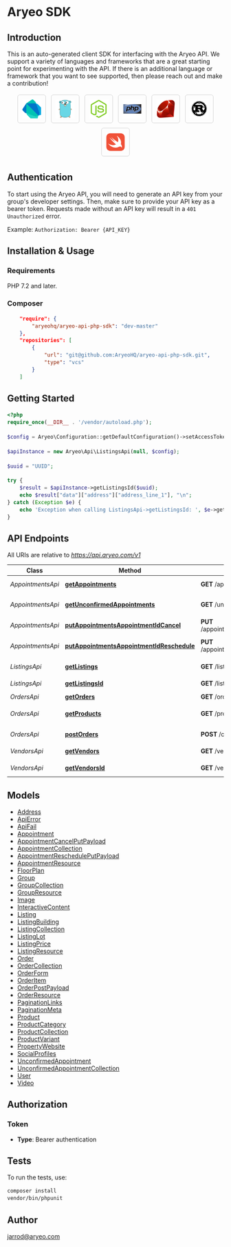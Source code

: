 # Aryeo SDK

## Introduction

This is an auto-generated client SDK for interfacing with the Aryeo API. We support a variety of languages and frameworks that are a great starting point for experimenting with the API. If there is an additional language or framework that you want to see supported, then please reach out and make a contribution!

<p align="center"> <a href="https://github.com/AryeoHQ/aryeo-api-dart-sdk"><img src="https://raw.githubusercontent.com/AryeoHQ/aryeo-api-docs/master/public/images/dart.svg" alt="Dart" width="44" style="padding:10px;border: 1px solid #d3d3d3;border-radius: 5px;margin:4px;"/></a> <a href="https://github.com/AryeoHQ/aryeo-api-go-sdk"><img src="https://raw.githubusercontent.com/AryeoHQ/aryeo-api-docs/master/public/images/go.svg" alt="Go" width="44" style="padding:10px;border: 1px solid #d3d3d3;border-radius: 5px;margin:4px;"/></a> <a href="https://github.com/AryeoHQ/aryeo-api-js-sdk"><img src="https://raw.githubusercontent.com/AryeoHQ/aryeo-api-docs/master/public/images/js.svg" alt="Node JS" width="44" style="padding:10px;border: 1px solid #d3d3d3;border-radius: 5px;margin:4px;"/></a> <a href="https://github.com/AryeoHQ/aryeo-api-php-sdk"><img src="https://raw.githubusercontent.com/AryeoHQ/aryeo-api-docs/master/public/images/php.svg" alt="PHP" width="44" style="padding:10px;border: 1px solid #d3d3d3;border-radius: 5px;margin:4px;"/></a> <a href="https://github.com/AryeoHQ/aryeo-api-ruby-sdk"><img src="https://raw.githubusercontent.com/AryeoHQ/aryeo-api-docs/master/public/images/ruby.svg" alt="Ruby" width="44" style="padding:10px;border: 1px solid #d3d3d3;border-radius: 5px;margin:4px;"/></a> <a href="https://github.com/AryeoHQ/aryeo-api-rust-sdk"><img src="https://raw.githubusercontent.com/AryeoHQ/aryeo-api-docs/master/public/images/rust.svg" alt="Rust" width="44" style="padding:10px;border: 1px solid #d3d3d3;border-radius: 5px;margin:4px;"/></a> <a href="https://github.com/AryeoHQ/aryeo-api-swift-sdk"><img src="https://raw.githubusercontent.com/AryeoHQ/aryeo-api-docs/master/public/images/swift.svg" alt="Swift" width="44" style="padding:10px;border: 1px solid #d3d3d3;border-radius: 5px;margin:4px;"/></a> </p>

## Authentication

To start using the Aryeo API, you will need to generate an API key from your group's developer settings. Then, make sure to provide your API key as a bearer token. Requests made without an API key will result in a `401 Unauthorized` error.

Example: `Authorization: Bearer {API_KEY}`

## Installation & Usage

### Requirements

PHP 7.2 and later.

### Composer

```json
    "require": {
        "aryeohq/aryeo-api-php-sdk": "dev-master"
    },
    "repositories": [
        {
            "url": "git@github.com:AryeoHQ/aryeo-api-php-sdk.git",
            "type": "vcs"
        }
    ]
```

## Getting Started

```php
<?php
require_once(__DIR__ . '/vendor/autoload.php');

$config = Aryeo\Configuration::getDefaultConfiguration()->setAccessToken('API_KEY');

$apiInstance = new Aryeo\Api\ListingsApi(null, $config);

$uuid = "UUID";

try {
    $result = $apiInstance->getListingsId($uuid);
    echo $result["data"]["address"]["address_line_1"], "\n";
} catch (Exception $e) {
    echo 'Exception when calling ListingsApi->getListingsId: ', $e->getMessage(), PHP_EOL;
}
```

## API Endpoints

All URIs are relative to *https://api.aryeo.com/v1*

Class | Method | HTTP request | Description
------------ | ------------- | ------------- | -------------
*AppointmentsApi* | [**getAppointments**](docs/Api/AppointmentsApi.md#getappointments) | **GET** /appointments | List all appointments.
*AppointmentsApi* | [**getUnconfirmedAppointments**](docs/Api/AppointmentsApi.md#getunconfirmedappointments) | **GET** /unconfirmed-appointments | List all unconfirmed appointments.
*AppointmentsApi* | [**putAppointmentsAppointmentIdCancel**](docs/Api/AppointmentsApi.md#putappointmentsappointmentidcancel) | **PUT** /appointments/{appointment_id}/cancel | Cancel an appointment.
*AppointmentsApi* | [**putAppointmentsAppointmentIdReschedule**](docs/Api/AppointmentsApi.md#putappointmentsappointmentidreschedule) | **PUT** /appointments/{appointment_id}/reschedule | Reschedule an appointment.
*ListingsApi* | [**getListings**](docs/Api/ListingsApi.md#getlistings) | **GET** /listings | List all listings.
*ListingsApi* | [**getListingsId**](docs/Api/ListingsApi.md#getlistingsid) | **GET** /listings/{listing_id} | Retrieve a listing.
*OrdersApi* | [**getOrders**](docs/Api/OrdersApi.md#getorders) | **GET** /orders | List all orders.
*OrdersApi* | [**getProducts**](docs/Api/OrdersApi.md#getproducts) | **GET** /products | Get products available to a group.
*OrdersApi* | [**postOrders**](docs/Api/OrdersApi.md#postorders) | **POST** /orders | Create an order.
*VendorsApi* | [**getVendors**](docs/Api/VendorsApi.md#getvendors) | **GET** /vendors | List all vendors.
*VendorsApi* | [**getVendorsId**](docs/Api/VendorsApi.md#getvendorsid) | **GET** /vendors/{vendor_id} | Retrieve a vendor.

## Models

- [Address](docs/Model/Address.md)
- [ApiError](docs/Model/ApiError.md)
- [ApiFail](docs/Model/ApiFail.md)
- [Appointment](docs/Model/Appointment.md)
- [AppointmentCancelPutPayload](docs/Model/AppointmentCancelPutPayload.md)
- [AppointmentCollection](docs/Model/AppointmentCollection.md)
- [AppointmentReschedulePutPayload](docs/Model/AppointmentReschedulePutPayload.md)
- [AppointmentResource](docs/Model/AppointmentResource.md)
- [FloorPlan](docs/Model/FloorPlan.md)
- [Group](docs/Model/Group.md)
- [GroupCollection](docs/Model/GroupCollection.md)
- [GroupResource](docs/Model/GroupResource.md)
- [Image](docs/Model/Image.md)
- [InteractiveContent](docs/Model/InteractiveContent.md)
- [Listing](docs/Model/Listing.md)
- [ListingBuilding](docs/Model/ListingBuilding.md)
- [ListingCollection](docs/Model/ListingCollection.md)
- [ListingLot](docs/Model/ListingLot.md)
- [ListingPrice](docs/Model/ListingPrice.md)
- [ListingResource](docs/Model/ListingResource.md)
- [Order](docs/Model/Order.md)
- [OrderCollection](docs/Model/OrderCollection.md)
- [OrderForm](docs/Model/OrderForm.md)
- [OrderItem](docs/Model/OrderItem.md)
- [OrderPostPayload](docs/Model/OrderPostPayload.md)
- [OrderResource](docs/Model/OrderResource.md)
- [PaginationLinks](docs/Model/PaginationLinks.md)
- [PaginationMeta](docs/Model/PaginationMeta.md)
- [Product](docs/Model/Product.md)
- [ProductCategory](docs/Model/ProductCategory.md)
- [ProductCollection](docs/Model/ProductCollection.md)
- [ProductVariant](docs/Model/ProductVariant.md)
- [PropertyWebsite](docs/Model/PropertyWebsite.md)
- [SocialProfiles](docs/Model/SocialProfiles.md)
- [UnconfirmedAppointment](docs/Model/UnconfirmedAppointment.md)
- [UnconfirmedAppointmentCollection](docs/Model/UnconfirmedAppointmentCollection.md)
- [User](docs/Model/User.md)
- [Video](docs/Model/Video.md)

## Authorization

### Token

- **Type**: Bearer authentication

## Tests

To run the tests, use:

```bash
composer install
vendor/bin/phpunit
```

## Author

jarrod@aryeo.com
